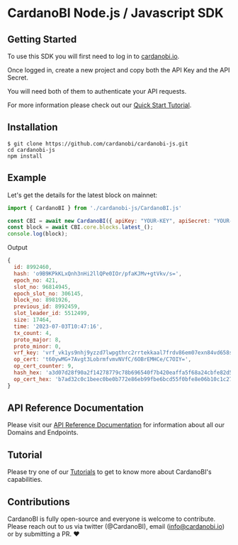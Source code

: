 # CardanoBI Node.js / Javascript SDK

## Getting Started

To use this SDK you will first need to log in to [cardanobi.io](https://cardanobi.io).

Once logged in, create a new project and copy both the API Key and the API Secret.

You will need both of them to authenticate your API requests.

For more information please check out our [Quick Start Tutorial](https://docs.cardanobi.io/docs/getting-started/quick-start).

## Installation

```
$ git clone https://github.com/cardanobi/cardanobi-js.git
cd cardanobi-js
npm install
```

## Example

Let's get the details for the latest block on mainnet:
```js
import { CardanoBI } from './cardanobi-js/CardanoBI.js'

const CBI = await new CardanoBI({ apiKey: "YOUR-KEY", apiSecret: "YOUR-SECRET"});
const block = await CBI.core.blocks.latest_();
console.log(block);

```

Output
```js
{
  id: 8992460,
  hash: 'o9B9KPkKLxQnh3nHi2llQPe0IOr/pfaKJMv+gtVkv/s=',
  epoch_no: 421,
  slot_no: 96814945,
  epoch_slot_no: 306145,
  block_no: 8981926,
  previous_id: 8992459,
  slot_leader_id: 5512499,
  size: 17464,
  time: '2023-07-03T10:47:16',
  tx_count: 4,
  proto_major: 8,
  proto_minor: 0,
  vrf_key: 'vrf_vk1ys9nhj9yzzd7lwpgthrc2rrtekkaal7frdv86em07exn84vd658svuuk2x',
  op_cert: 't60ywMG+7Avgt3LobrmfvmvNVfC/6OBrEMHCe/C7OIY=',
  op_cert_counter: 9,
  hash_hex: 'a3d07d28f90a2f14278779c78b696540f7b420eaffa5f68a24cbfe82d564bffb',
  op_cert_hex: 'b7ad32c0c1beec0be0b772e86eb99fbe6bcd55f0bfe8e06b10c1c27bf0bb3886'
}
```

## API Reference Documentation

Please visit our [API Reference Documentation](https://docs.cardanobi.io/docs/introduction) for information about all our Domains and Endpoints.

## Tutorial

Please try one of our [Tutorials](https://docs.cardanobi.io/docs/category/tutorials) to get to know more about CardanoBI's capabilities.

## Contributions

CardanoBI is fully open-source and everyone is welcome to contribute. Please reach out to us via twitter (@CardanoBI), email (info@cardanobi.io) or by submitting a PR. :heart: